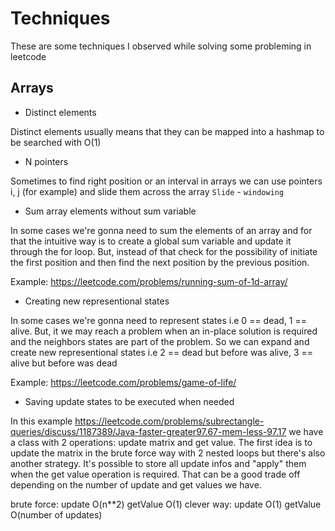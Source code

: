 # Techniques

These are some techniques I observed while solving some probleming in leetcode

## Arrays

* Distinct elements

Distinct elements usually means that they can be mapped into a hashmap to be searched with O(1)

* N pointers

Sometimes to find right position or an interval in arrays we can use pointers i, j (for example) and slide them across the array
`Slide` - `windowing`

* Sum array elements without sum variable

In some cases we're gonna need to sum the elements of an array and for that the intuitive way is to create a global sum variable and update it through the for loop.
But, instead of that check for the possibility of initiate the first position and then find the next position by the previous position.

Example: https://leetcode.com/problems/running-sum-of-1d-array/

* Creating new representional states

In some cases we're gonna need to represent states i.e 0 == dead, 1 == alive. But, it we may reach a problem when an in-place solution is required and the neighbors states are part of the problem. 
So we can expand and create new representional states i.e 2 == dead but before was alive, 3 == alive but before was dead

Example: https://leetcode.com/problems/game-of-life/

* Saving update states to be executed when needed

In this example https://leetcode.com/problems/subrectangle-queries/discuss/1187389/Java-faster-greater97.67-mem-less-97.17 we have a class with 2 operations: update matrix and get value.
The first idea is to update the matrix in the brute force way with 2 nested loops but there's also another strategy. It's possible to store all update infos and "apply" them when the get value operation is
required. That can be a good trade off depending on the number of update and get values we have.

brute force: update O(n**2) getValue O(1)
clever way: update O(1) getValue O(number of updates)